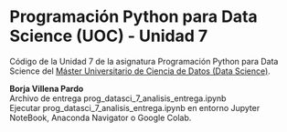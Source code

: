 # Programación Python para Data Science (UOC) - Unidad 7

Código de la Unidad 7 de la asignatura Programación Python para Data Science del [Máster Universitario de Ciencia de Datos (Data Science)](http://estudios.uoc.edu/es/masters-universitarios/data-science/presentacion).

**Borja Villena Pardo**    
Archivo de entrega prog_datasci_7_analisis_entrega.ipynb    
Ejecutar prog_datasci_7_analisis_entrega.ipynb en entorno Jupyter NoteBook, Anaconda Navigator o Google Colab.
